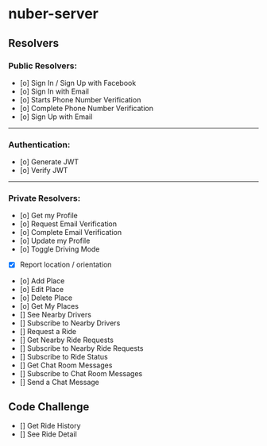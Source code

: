# nuber-server

## Resolvers

### Public Resolvers:

- [o] Sign In / Sign Up with Facebook
- [o] Sign In with Email
- [o] Starts Phone Number Verification
- [o] Complete Phone Number Verification
- [o] Sign Up with Email

---

### Authentication:

- [o] Generate JWT
- [o] Verify JWT

---

### Private Resolvers:

- [o] Get my Profile
- [o] Request Email Verification
- [o] Complete Email Verification
- [o] Update my Profile
- [o] Toggle Driving Mode
- [x] Report location / orientation
- [o] Add Place
- [o] Edit Place
- [o] Delete Place
- [o] Get My Places
- [] See Nearby Drivers
- [] Subscribe to Nearby Drivers
- [] Request a Ride
- [] Get Nearby Ride Requests
- [] Subscribe to Nearby Ride Requests
- [] Subscribe to Ride Status
- [] Get Chat Room Messages
- [] Subscribe to Chat Room Messages
- [] Send a Chat Message

## Code Challenge

- [] Get Ride History
- [] See Ride Detail
